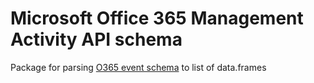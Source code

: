 # Microsoft Office 365 Management Activity API schema

Package for parsing [O365 event schema](https://msdn.microsoft.com/en-us/office-365/office-365-management-activity-api-schema) to list of data.frames


